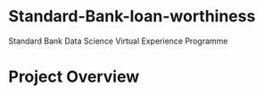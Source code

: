 # Standard-Bank-loan-worthiness
Standard Bank Data Science Virtual Experience Programme 
# Project Overview
